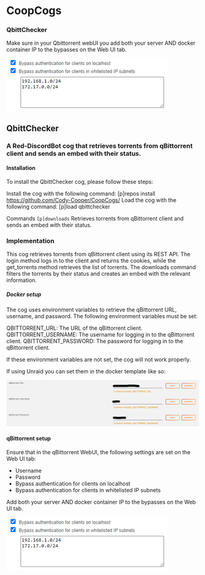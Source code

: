 # CoopCogs

### QbittChecker

Make sure in your Qbittorrent webUI you add both your server AND docker container IP to the bypasses on the Web UI tab.

![WebUI bypass in qbittorrent](../images/qBittChecker/webUIbypass.png)

## QbittChecker

### A Red-DiscordBot cog that retrieves torrents from qBittorrent client and sends an embed with their status.

#### Installation

To install the QbittChecker cog, please follow these steps:

Install the cog with the following command: [p]repos install https://github.com/Cody-Cooper/CoopCogs/
Load the cog with the following command: [p]load qbittchecker

Commands
`[p]downloads`
Retrieves torrents from qBittorrent client and sends an embed with their status.

### Implementation

This cog retrieves torrents from qBittorrent client using its REST API. The login method logs in to the client and returns the cookies, while the get_torrents method retrieves the list of torrents. The downloads command filters the torrents by their status and creates an embed with the relevant information.

##### Docker setup

The cog uses environment variables to retrieve the qBittorrent URL, username, and password. The following environment variables must be set:

QBITTORRENT_URL: The URL of the qBittorrent client.
QBITTORRENT_USERNAME: The username for logging in to the qBittorrent client.
QBITTORRENT_PASSWORD: The password for logging in to the qBittorrent client.

If these environment variables are not set, the cog will not work properly.

If using Unraid you can set them in the docker template like so:

![unraid environment variables](../images/qBittChecker/Unraid%20variables.png)

#### qBittorrent setup

Ensure that in the qBittorrent WebUI, the following settings are set on the Web UI tab:

- Username
- Password
- Bypass authentication for clients on localhost
- Bypass authentication for clients in whitelisted IP subnets

Add both your server AND docker container IP to the bypasses on the Web UI tab.

![WebUI bypass in qbittorrent](../images/qBittChecker/webUIbypass.png)
